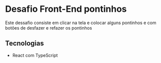 # Desafio Front-End pontinhos

Este dessafio consiste em clicar na tela e colocar alguns pontinhos e com botões de desfazer e refazer os pontinhos

## Tecnologias

- React com TypeScript

